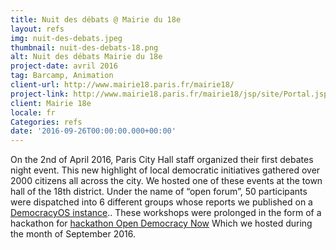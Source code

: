 ```yaml
---
title: Nuit des débats @ Mairie du 18e
layout: refs
img: nuit-des-debats.jpeg
thumbnail: nuit-des-debats-18.png
alt: Nuit des débats Mairie du 18e
project-date: avril 2016
tag: Barcamp, Animation
client-url: http://www.mairie18.paris.fr/mairie18/
project-link: http://www.mairie18.paris.fr/mairie18/jsp/site/Portal.jsp?document_id=19314&portlet_id=2681
client: Mairie 18e
locale: fr
Categories: refs
date: '2016-09-26T00:00:00.000+00:00'
---
```


On the 2nd of April 2016, Paris City Hall staff organized their first debates night event. This new highlight of local democratic initiatives gathered over 2000 citizens all across the city.
We hosted one of these events at the town hall of the 18th district. Under the name of “open forum”, 50 participants were dispatched into 6 different groups whose reports we published on a [ DemocracyOS instance](http://nuitdesdebatsparis18.herokuapp.com/)..
These workshops were prolonged in the form of a hackathon for [hackathon Open Democracy Now](http://www.opensourcepolitics.eu/refs/2016/09/25/hackathon-mairie18/) Which we hosted during the month of September 2016.
